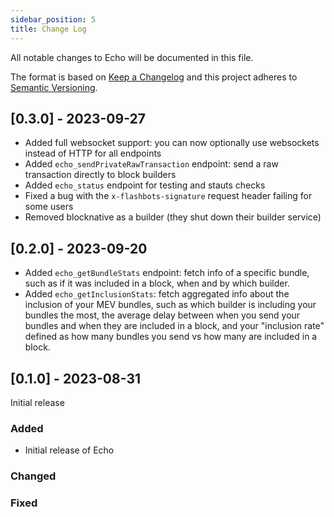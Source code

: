 ```yaml
---
sidebar_position: 5
title: Change Log
---
```


All notable changes to Echo will be documented in this file.

The format is based on [Keep a Changelog](http://keepachangelog.com/)
and this project adheres to [Semantic Versioning](http://semver.org/).

## [0.3.0] - 2023-09-27

- Added full websocket support: you can now optionally use websockets instead of HTTP for all endpoints
- Added `echo_sendPrivateRawTransaction` endpoint: send a raw transaction directly to block builders
- Added `echo_status` endpoint for testing and stauts checks
- Fixed a bug with the `x-flashbots-signature` request header failing for some users
- Removed blocknative as a builder (they shut down their builder service)

## [0.2.0] - 2023-09-20

- Added `echo_getBundleStats` endpoint: fetch info of a specific bundle, such as if it was included in a block, when and by which builder.
- Added `echo_getInclusionStats`: fetch aggregated info about the inclusion of your MEV bundles, such as which builder is including your bundles the most, the average delay between when you send your bundles and when they are included in a block, and your "inclusion rate" defined as how many bundles you send vs how many are included in a block.

## [0.1.0] - 2023-08-31

Initial release

### Added

- Initial release of Echo

### Changed

### Fixed

